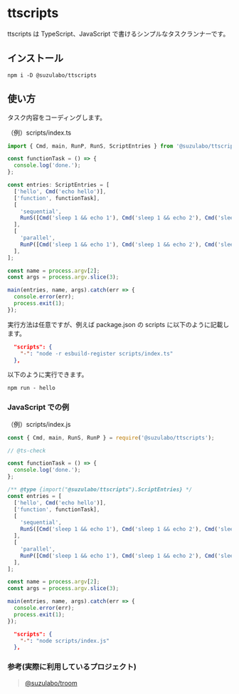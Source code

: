 # ttscripts

ttscripts は TypeScript、JavaScript で書けるシンプルなタスクランナーです。

## インストール

```
npm i -D @suzulabo/ttscripts
```

## 使い方

タスク内容をコーディングします。

（例）scripts/index.ts

```typescript
import { Cmd, main, RunP, RunS, ScriptEntries } from '@suzulabo/ttscripts';

const functionTask = () => {
  console.log('done.');
};

const entries: ScriptEntries = [
  ['hello', Cmd('echo hello')],
  ['function', functionTask],
  [
    'sequential',
    RunS([Cmd('sleep 1 && echo 1'), Cmd('sleep 1 && echo 2'), Cmd('sleep 1 && echo 3')]),
  ],
  [
    'parallel',
    RunP([Cmd('sleep 1 && echo 1'), Cmd('sleep 1 && echo 2'), Cmd('sleep 1 && echo 3')]),
  ],
];

const name = process.argv[2];
const args = process.argv.slice(3);

main(entries, name, args).catch(err => {
  console.error(err);
  process.exit(1);
});
```

実行方法は任意ですが、例えば package.json の scripts に以下のように記載します。

```json
  "scripts": {
    "-": "node -r esbuild-register scripts/index.ts"
  },
```

以下のように実行できます。

```
npm run - hello
```

### JavaScript での例

（例）scripts/index.js

```javascript
const { Cmd, main, RunS, RunP } = require('@suzulabo/ttscripts');

// @ts-check

const functionTask = () => {
  console.log('done.');
};

/** @type {import("@suzulabo/ttscripts").ScriptEntries} */
const entries = [
  ['hello', Cmd('echo hello')],
  ['function', functionTask],
  [
    'sequential',
    RunS([Cmd('sleep 1 && echo 1'), Cmd('sleep 1 && echo 2'), Cmd('sleep 1 && echo 3')]),
  ],
  [
    'parallel',
    RunP([Cmd('sleep 1 && echo 1'), Cmd('sleep 1 && echo 2'), Cmd('sleep 1 && echo 3')]),
  ],
];

const name = process.argv[2];
const args = process.argv.slice(3);

main(entries, name, args).catch(err => {
  console.error(err);
  process.exit(1);
});
```

```json
  "scripts": {
    "-": "node scripts/index.js"
  },
```

### 参考(実際に利用しているプロジェクト)

> [@suzulabo/troom](https://github.com/suzulabo/troom)
